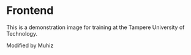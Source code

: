 # Frontend

This is a demonstration image for training at the Tampere University of Technology.

Modified by Muhiz
